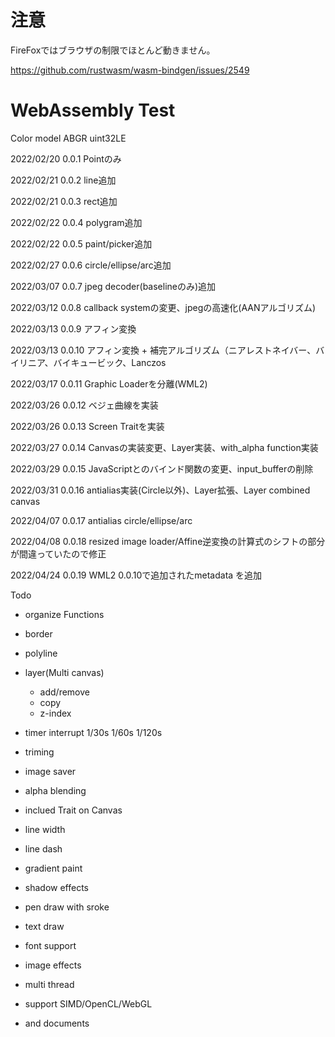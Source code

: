 # 注意
FireFoxではブラウザの制限でほとんど動きません。

 https://github.com/rustwasm/wasm-bindgen/issues/2549


# WebAssembly Test

Color model ABGR uint32LE

2022/02/20 0.0.1 Pointのみ

2022/02/21 0.0.2 line追加

2022/02/21 0.0.3 rect追加

2022/02/22 0.0.4 polygram追加

2022/02/22 0.0.5 paint/picker追加

2022/02/27 0.0.6 circle/ellipse/arc追加

2022/03/07 0.0.7 jpeg decoder(baselineのみ)追加

2022/03/12 0.0.8 callback systemの変更、jpegの高速化(AANアルゴリズム)

2022/03/13 0.0.9 アフィン変換

2022/03/13 0.0.10 アフィン変換 + 補完アルゴリズム（ニアレストネイバー、バイリニア、バイキュービック、Lanczos

2022/03/17 0.0.11 Graphic Loaderを分離(WML2)

2022/03/26 0.0.12 ベジェ曲線を実装

2022/03/26 0.0.13 Screen Traitを実装

2022/03/27 0.0.14 Canvasの実装変更、Layer実装、with_alpha function実装

2022/03/29 0.0.15 JavaScriptとのバインド関数の変更、input_bufferの削除

2022/03/31 0.0.16 antialias実装(Circle以外)、Layer拡張、Layer combined canvas

2022/04/07 0.0.17 antialias circle/ellipse/arc

2022/04/08 0.0.18 resized image loader/Affine逆変換の計算式のシフトの部分が間違っていたので修正

2022/04/24 0.0.19 WML2 0.0.10で追加されたmetadata を追加

Todo
- organize Functions
- border
- polyline
- layer(Multi canvas)
  - add/remove
  - copy
  - z-index
- timer interrupt 1/30s 1/60s 1/120s
- triming
- image saver
- alpha blending
- inclued Trait on Canvas
- line width
- line dash
- gradient paint
- shadow effects
- pen draw with sroke
- text draw
- font support
- image effects
- multi thread
- support SIMD/OpenCL/WebGL

- and documents
